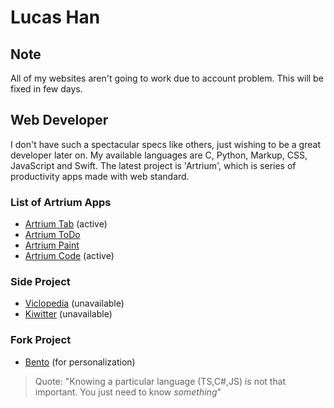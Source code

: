 # Lucas Han
<!-- ![Lucas's GitHub stats](https://github-readme-stats.vercel.app/api?username=evannilaz&theme=ayu-mirage&show_icons=true)
[![Top Langs](https://github-readme-stats.vercel.app/api/top-langs/?username=evannilaz&langs_count=3)](https://github.com/anuraghazra/github-readme-stats)
[![trophy](https://github-profile-trophy.vercel.app/?username=evannilaz&theme=darkhub)](https://github.com/ryo-ma/github-profile-trophy) -->

## Note

All of my websites aren't going to work due to account problem. This will be fixed in few days.

## Web Developer
I don't have such a spectacular specs like others, just wishing to be a great developer later on. My available languages are C, Python, Markup, CSS, JavaScript and Swift. The latest project is 'Artrium', which is series of productivity apps made with web standard.

### List of Artrium Apps
- [Artrium Tab](https://evannilaz.github.io/artrium-tab) (active)
- [Artrium ToDo](https://evannilaz.github.io/artrium-todo)
- [Artrium Paint](https://evannilaz.github.io/artrium-paint)
- [Artrium Code](https://evannilaz.github.io/artrium-code) (active)

### Side Project
- [Viclopedia](https://viclo.elitance.dev) (unavailable)
- [Kiwitter](https://kiwitter.elitance.dev) (unavailable)

### Fork Project
- [Bento](https://github.com/evannilaz/Bento) (for personalization)
> Quote: "Knowing a particular language (TS,C#,JS) is not that important. You just need to know *something*"
